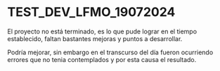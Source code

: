 # TEST_DEV_LFMO_19072024

El proyecto no está terminado, es lo que pude lograr en el tiempo establecido, faltan bastantes mejoras y puntos a desarrollar.

Podría mejorar, sin embargo en el transcurso del día fueron ocurriendo errores que no tenia contemplados y por esta causa el resultado.